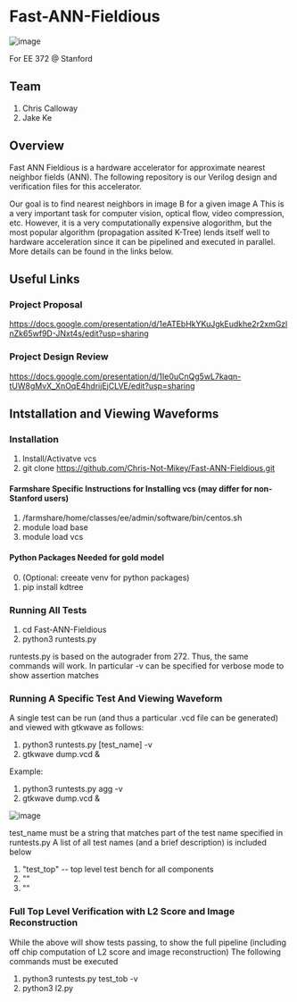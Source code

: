 # Fast-ANN-Fieldious

![image](https://user-images.githubusercontent.com/54165966/165867879-52a9eb76-753d-4341-ba2a-b99ad0ebb708.png)


For EE 372 @ Stanford


## Team
1. Chris Calloway 
2. Jake Ke

## Overview

Fast ANN Fieldious is a hardware accelerator for approximate nearest neighbor fields (ANN). The following repository is our Verilog design and verification files for this accelerator.


Our goal is to find nearest neighbors in image B for a given image A
This is a very important task for computer vision, optical flow, video compression, etc.
However, it is a very computationally expensive alogorithm, but the most popular algorithm (propagation assited K-Tree) lends itself well to hardware acceleration since it can be pipelined and executed in parallel. More details can be found in the links below.



## Useful Links

### Project Proposal

https://docs.google.com/presentation/d/1eATEbHkYKuJgkEudkhe2r2xmGzlnZk65wf9D-JNxt4s/edit?usp=sharing

### Project Design Review

https://docs.google.com/presentation/d/1Ie0uCnQg5wL7kaqn-tUW8gMvX_XnOqE4hdrijEjCLVE/edit?usp=sharing


## Intstallation and Viewing Waveforms

### Installation
1. Install/Activatve vcs
2. git clone https://github.com/Chris-Not-Mikey/Fast-ANN-Fieldious.git


#### Farmshare Specific Instructions for Installing vcs (may differ for non-Stanford users)
1. /farmshare/home/classes/ee/admin/software/bin/centos.sh
2. module load base
3. module load vcs

#### Python Packages Needed for gold model 
0. (Optional: creeate venv for python packages)
1. pip install kdtree




### Running All Tests 

1. cd Fast-ANN-Fieldious
2. python3 runtests.py 

runtests.py is based on the autograder from 272. Thus, the same commands will work.
In particular -v can be specified for verbose mode to show assertion matches


### Running A Specific Test And Viewing Waveform 

A single test can be run (and thus a particular .vcd file can be generated) and viewed with gtkwave as follows:

1. python3 runtests.py [test_name] -v
2. gtkwave dump.vcd &

Example:

1. python3 runtests.py agg -v
2. gtkwave dump.vcd &

![image](https://user-images.githubusercontent.com/54165966/165996749-ff3fa46b-96c2-44ea-9b0f-8baa945aaeec.png)





test_name must be a string that matches part of the test name specified in runtests.py
A list of all test names (and a brief description) is included below

1. "test_top" -- top level test bench for all components 
2. ""
3. ""



### Full Top Level Verification with L2 Score and Image Reconstruction

While the above will show tests passing, to show the full pipeline (including off chip computation of L2 score and image reconstruction)
The following commands must be executed

1.  python3 runtests.py test_tob -v
2.  python3 l2.py 





